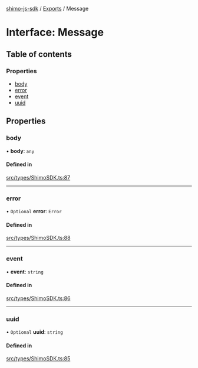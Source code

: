 [shimo-js-sdk](../README.md) / [Exports](../modules.md) / Message

# Interface: Message

## Table of contents

### Properties

- [body](Message.md#body)
- [error](Message.md#error)
- [event](Message.md#event)
- [uuid](Message.md#uuid)

## Properties

### body

• **body**: `any`

#### Defined in

[src/types/ShimoSDK.ts:87](https://github.com/shimohq/shimo-js-sdk/blob/9d971e2/src/types/ShimoSDK.ts#L87)

___

### error

• `Optional` **error**: `Error`

#### Defined in

[src/types/ShimoSDK.ts:88](https://github.com/shimohq/shimo-js-sdk/blob/9d971e2/src/types/ShimoSDK.ts#L88)

___

### event

• **event**: `string`

#### Defined in

[src/types/ShimoSDK.ts:86](https://github.com/shimohq/shimo-js-sdk/blob/9d971e2/src/types/ShimoSDK.ts#L86)

___

### uuid

• `Optional` **uuid**: `string`

#### Defined in

[src/types/ShimoSDK.ts:85](https://github.com/shimohq/shimo-js-sdk/blob/9d971e2/src/types/ShimoSDK.ts#L85)
